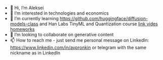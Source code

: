 - 👋 Hi, I’m Aleksei
- 👀 I’m interested in technologies and economics
- 🌱 I’m currently learning https://github.com/huggingface/diffusion-models-class and Han Labs TinyML and Quantization course [link vides](https://www.youtube.com/watch?v=5HpLyZd1h0Q&list=PL80kAHvQbh-ocildRaxjjBy6MR1ZsNCU7&ab_channel=MITHANLab) [homeworks](https://efficientml.ai/)
- 💞️ I’m looking to collaborate on generative content 
- 📫 How to reach me - just send me personal message on LinkedIn: https://www.linkedin.com/in/avpronkin or telegram with the same nickname as in LinkedIn

<!---
alexey-pronkin/alexey-pronkin is a ✨ special ✨ repository because its `README.md` (this file) appears on your GitHub profile.
You can click the Preview link to take a look at your changes.
--->

